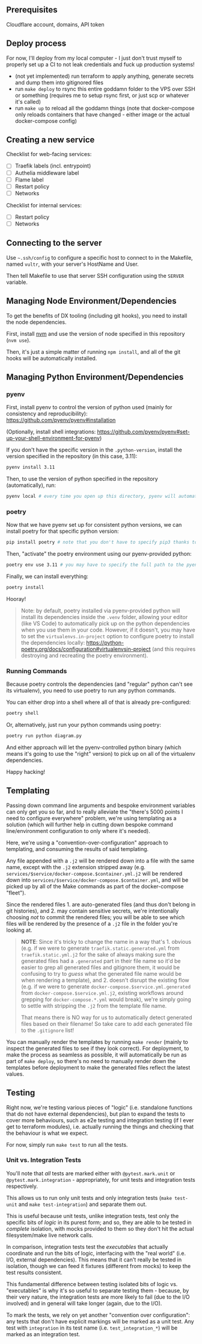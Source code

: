 ## Prerequisites

Cloudflare account, domains, API token

## Deploy process

For now, I'll deploy from my local computer - I just don't trust myself to properly set up a CI to not leak credentials and fuck up production systems!

- (not yet implemented) run terraform to apply anything, generate secrets and dump them into gitignored files
- run `make deploy` to rsync this entire goddamn folder to the VPS over SSH or something (requires me to setup rsync first, or just scp or whatever it's called)
- run `make up` to reload all the goddamn things (note that docker-compose only reloads containers that have changed - either image or the actual docker-compose config)

## Creating a new service

Checklist for web-facing services:

- [ ] Traefik labels (incl. entrypoint)
- [ ] Authelia middleware label
- [ ] Flame label
- [ ] Restart policy
- [ ] Networks

Checklist for internal services:

- [ ] Restart policy
- [ ] Networks

## Connecting to the server

Use `~.ssh/config` to configure a specific host to connect to in the Makefile, named `vultr`, with your server's HostName and User.

Then tell Makefile to use that server SSH configuration using the `SERVER` variable.

## Managing Node Environment/Dependencies

To get the benefits of DX tooling (including git hooks), you need to install the node dependencies.

First, install [nvm](https://nvm.sh) and use the version of node specified in this repository (`nvm use`).

Then, it's just a simple matter of running `npm install`, and all of the git hooks will be automatically installed.

## Managing Python Environment/Dependencies

### pyenv

First, install pyenv to control the version of python used (mainly for consistency and reproducibility): https://github.com/pyenv/pyenv#installation

(Optionally, install shell integrations: https://github.com/pyenv/pyenv#set-up-your-shell-environment-for-pyenv)

If you don't have the specific version in the `.python-version`, install the version specified in the repository (in this case, 3.11):

```sh
pyenv install 3.11
```

Then, to use the version of python specified in the repository (automatically), run:

```sh
pyenv local # every time you open up this directory, pyenv will automatically switch to the repo's specified python version
```

### poetry

Now that we have pyenv set up for consistent python versions, we can install poetry for that specific python version:

```sh
pip install poetry # note that you don't have to specify pip3 thanks to pyenv
```

Then, "activate" the poetry environment using our pyenv-provided python:

```sh
poetry env use 3.11 # you may have to specify the full path to the pyenv python: https://python-poetry.org/docs/managing-environments/#switching-between-environments
```

Finally, we can install everything:

```sh
poetry install
```

Hooray!

> Note: by default, poetry installed via pyenv-provided python will install its dependencies inside the `.venv` folder, allowing your editor (like VS Code) to automatically pick up on the python dependencies when you use them in your code.
> However, if it doesn't, you may have to set the `virtualenvs.in-project` option to configure poetry to install the dependencies locally: https://python-poetry.org/docs/configuration#virtualenvsin-project (and this requires destroying and recreating the poetry environment).

### Running Commands

Because poetry controls the dependencies (and "regular" python can't see its virtualenv), you need to use poetry to run any python commands.

You can either drop into a shell where all of that is already pre-configured:

```sh
poetry shell
```

Or, alternatively, just run your python commands using poetry:

```sh
poetry run python diagram.py
```

And either approach will let the pyenv-controlled python binary (which means it's going to use the "right" version) to pick up on all of the virtualenv dependencies.

Happy hacking!

## Templating

Passing down command line arguments and bespoke environment variables can only get you so far, and to really alleviate the "there's 5000 points I need to configure everywhere" problem, we're using templating as a solution (which will further help in cutting down bespoke command line/environment configuration to only where it's needed).

Here, we're using a "convention-over-configuration" approach to templating, and consuming the results of said templating.

Any file appended with a `.j2` will be rendered down into a file with the same name, except with the `.j2` extension stripped away (e.g. `services/$service/docker-compose.$container.yml.j2` will be rendered down into `services/$service/docker-compose.$container.yml`, and will be picked up by all of the Make commands as part of the docker-compose "fleet").

Since the rendered files 1. are auto-generated files (and thus don't belong in git histories), and 2. may contain sensitive secrets, we're intentionally choosing _not_ to commit the rendered files; you will be able to see which files will be rendered by the presence of a `.j2` file in the folder you're looking at.

> **NOTE**: Since it's tricky to change the name in a way that's 1. obvious (e.g. if we were to generate `traefik.static.generated.yml` from `traefik.static.yml.j2` for the sake of always making sure the generated files had a `.generated` part in their file name so it'd be easier to grep all generated files and gitignore them, it would be confusing to try to _guess_ what the generated file name would be when rendering a template), and 2. doesn't disrupt the existing flow (e.g. if we were to generate `docker-compose.$service.yml.generated` from `docker-compose.$service.yml.j2`, existing workflows around grepping for `docker-compose.*.yml` would break), we're simply going to settle with stripping the `.j2` from the template file name.
>
> That means there is NO way for us to automatically detect generated files based on their filename! So take care to add each generated file to the `.gitignore` list!

You can manually render the templates by running `make render` (mainly to inspect the generated files to see if they look correct). For deployment, to make the process as seamless as possible, it will automatically be run as part of `make deploy`, so there's no need to manually render down the templates before deployment to make the generated files reflect the latest values.

## Testing

Right now, we're testing various pieces of "logic" (i.e. standalone functions that do not have external dependencies), but plan to expand the tests to cover more behaviours, such as e2e testing and integration testing (if I ever get to terraform modules), i.e. actually running the things and checking that the behaviour is what we expect.

For now, simply run `make test` to run all the tests.

### Unit vs. Integration Tests

You'll note that _all_ tests are marked either with `@pytest.mark.unit` or `@pytest.mark.integration` - appropriately, for unit tests and integration tests respectively.

This allows us to run only unit tests and only integration tests (`make test-unit` and `make test-integration`) and separate them out.

This is useful because unit tests, unlike integration tests, test only the specific bits of _logic_ in its purest form; and so, they are able to be tested in _complete_ isolation, with mocks provided to them so they don't hit the actual filesystem/make live network calls.

In comparison, integration tests test the _executables_ that actually coordinate and run the bits of logic, interfacing with the "real world" (i.e. I/O, external dependencies). This means that it can't really be tested in isolation, though we can feed it fixtures (different from mocks) to keep the test results consistent.

This fundamental difference between testing isolated bits of logic vs. "executables" is why it's so useful to separate testing them - because, by their very nature, the integration tests are more likely to fail (due to the I/O involved) and in general will take longer (again, due to the I/O).

To mark the tests, we rely on yet another "convention over configuration": any tests that don't have explicit markings will be marked as a unit test. Any test with `integration` in its test name (i.e. `test_integration_*`) will be marked as an integration test.
